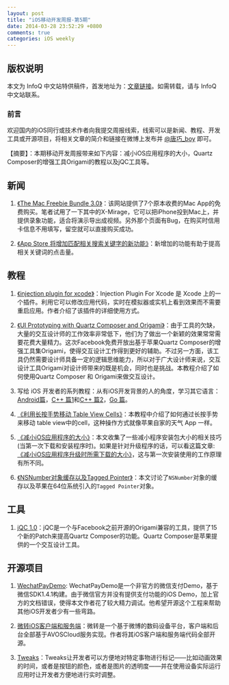 ```yaml
---
layout: post
title: "iOS移动开发周报-第5期"
date: 2014-03-28 23:52:29 +0800
comments: true
categories: iOS weekly
---
```


## 版权说明

本文为 InfoQ 中文站特供稿件，首发地址为：[文章链接](http://www.infoq.com/cn/news/2014/03/reduce-ios-size)。如需转载，请与 InfoQ 中文站联系。

### 前言

欢迎国内的iOS同行或技术作者向我提交周报线索，线索可以是新闻、教程、开发工具或开源项目，将相关文章的简介和链接在微博上发布并 [@唐巧_boy](http://weibo.com/tangqiaoboy) 即可。

【摘要】：本期移动开发周报带来如下内容：减小iOS应用程序的大小，Quartz Composer的增强工具Origami的教程以及jQC工具等。

## 新闻

 1. [《The Mac Freebie Bundle 3.0》](https://deals.iphoneincanada.ca/sales/the-mac-freebie-bundle-3-0)：该网站提供了7个原本收费的Mac App的免费购买。笔者试用了一下其中的X-Mirage，它可以把iPhone投到Mac上，并提供录象功能，适合将演示导出成视频。另外那个页面有Bug，在购买时信用卡信息不用填写，留空就可以直接购买成功。

 1. [《App Store 将增加匹配相关搜索关键字的新功能》](http://www.macstories.net/news/apple-testing-related-search-suggestions-on-the-app-store/)：新增加的功能有助于提高相关关键词的点击量。

## 教程

 1. [《injection plugin for xcode》](http://nonomori.farbox.com/post/injection-plugin-for-xcode)：Injection Plugin For Xcode 是 Xcode 上的一个插件。利用它可以修改应用代码，实时在模拟器或实机上看到效果而不需要重启应用。作者介绍了该插件的详细使用方式。
 
 1. [《UI Prototyping with Quartz Composer and Origami》](http://www.pasanpremaratne.com/2014/03/15/UI-Prototyping-with-Quartz-Composer-and-Origami/)：由于工具的欠缺，大量的交互设计师的工作效率非常低下，他们为了做出一个新颖的效果常常需要花费大量精力。这次Facebook免费开放出基于苹果Quartz Composer的增强工具集Origami，使得交互设计工作得到更好的辅助。不过另一方面，该工具仍然需要设计师具备一定的逻辑思维能力，所以对于广大设计师来说，交互设计工具Origami对设计师带来的既是机会，同时也是挑战。本教程介绍了如何使用Quartz Composer 和 Origami来做交互设计。

 1. 写给 iOS 开发者的系列教程：从有iOS开发背景的人的角度，学习其它语言：
  [Android篇](http://stuartkhall.com/posts/android-development-tips-for-ios-devs)，[C++ 篇1](http://t.cn/8sbXyOH)和[C++ 篇2](http://t.cn/8sbXLyg)，[Go 篇](http://t.cn/8FpEP4x)。

 1. [《利用长按手势移动 Table View Cells》](http://beyondvincent.com/blog/2014/03/26/cookbook-moving-table-view-cells-with-a-long-press-gesture/)：本教程中介绍了如何通过长按手势来移动 table view中的cell，这种操作方式就像苹果自家的天气 App 一样。

 1. [《减小iOS应用程序的大小》](http://beyondvincent.com/blog/2014/03/24/reducing-the-size-of-my-app/)：本文收集了一些减小程序安装包大小的相关技巧(当第一次下载和安装程序时)。如果是针对升级程序的话，可以看这篇文章: [《减小iOS应用程序升级时所需下载的大小》](https://developer.apple.com/library/ios/qa/qa1779/)，这与第一次安装使用的工作原理有所不同。

 1. [《NSNumber对象缓存以及Tagged Pointer》](/2014/03/21/weak_object_lifecycle_and_tagged_pointer/)：本文讨论了`NSNumber`对象的缓存以及苹果在64位系统引入的`Tagged Pointer`对象。

## 工具

 1. [jQC 1.0](http://qcdesigners.com/index.php/forums/topic/100/it-s-finally-here-j-qc-1-0-a-u/)：jQC是一个与Facebook之前开源的Origami兼容的工具，提供了15个新的Patch来提高Quartz Composer的功能。Quartz Composer是苹果提供的一个交互设计工具。

## 开源项目

 1. [WechatPayDemo](https://github.com/gbammc/WechatPayDemo): WechatPayDemo是一个非官方的微信支付Demo，基于微信SDK1.4.1构建。由于微信官方并没有提供支付功能的iOS Demo，加上官方的文档错误，使得本文作者花了较大精力调试。他希望开源这个工程来帮助其他iOS开发者少有一些弯路。
 
 1. [微转iOS客户端和服务端](http://trawor.farbox.com/post/vz)：微转是一个基于微博的数码设备平台，客户端和后台全部基于AVOSCloud服务实现。作者将其iOS客户端和服务端代码全部开源。

 1. [Tweaks](https://github.com/facebook/Tweaks)：Tweaks让开发者可以方便地对特定事物进行标记——比如动画效果的时间，或者是按钮的颜色，或者是图片的透明度——并在使用设备实际运行应用时让开发者方便地进行实时调整。


